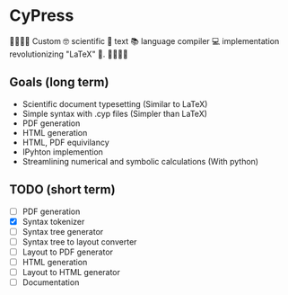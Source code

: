 # CyPress

🌲🌲🌲🌲 Custom 🤓 scientific 🧬 text 📚 language compiler 💻 implementation revolutionizing "LaTeX" 🤮. 🌲🌲🌲🌲


## Goals (long term)

- Scientific document typesetting (Similar to LaTeX)
- Simple syntax with .cyp files (Simpler than LaTeX)
- PDF generation
- HTML generation
- HTML, PDF equivilancy
- IPyhton implemention
- Streamlining numerical and symbolic calculations (With python)


## TODO (short term)
- [ ] PDF generation
- [x] Syntax tokenizer
- [ ] Syntax tree generator
- [ ] Syntax tree to layout converter
- [ ] Layout to PDF generator
- [ ] HTML generation
- [ ] Layout to HTML generator
- [ ] Documentation
